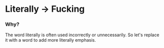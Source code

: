 # Literally -> Fucking

### Why?

The word literally is often used incorrectly or unnecessarily. So let's replace it with a word to add more literally emphasis.